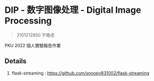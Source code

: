 # DIP - 数字图像处理 - Digital Image Processing

> 2101212850 干皓丞

PKU 2022 個人實驗報告作業

## Details

1. flask-streaming : https://github.com/snoopy831002/flask-streaming

